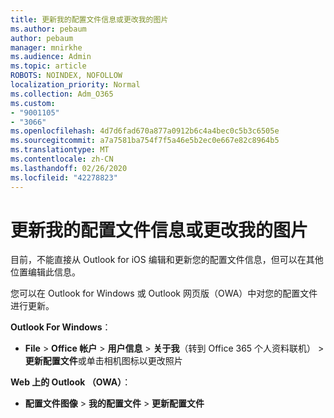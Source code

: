 ```yaml
---
title: 更新我的配置文件信息或更改我的图片
ms.author: pebaum
author: pebaum
manager: mnirkhe
ms.audience: Admin
ms.topic: article
ROBOTS: NOINDEX, NOFOLLOW
localization_priority: Normal
ms.collection: Adm_O365
ms.custom:
- "9001105"
- "3066"
ms.openlocfilehash: 4d7d6fad670a877a0912b6c4a4bec0c5b3c6505e
ms.sourcegitcommit: a7a7581ba754f7f5a46e5b2ec0e667e82c8964b5
ms.translationtype: MT
ms.contentlocale: zh-CN
ms.lasthandoff: 02/26/2020
ms.locfileid: "42278823"
---
```

# <a name="update-my-profile-information-or-change-my-picture"></a>更新我的配置文件信息或更改我的图片

目前，不能直接从 Outlook for iOS 编辑和更新您的配置文件信息，但可以在其他位置编辑此信息。 

您可以在 Outlook for Windows 或 Outlook 网页版（OWA）中对您的配置文件进行更新。 

**Outlook For Windows**： 

- **File** > **Office 帐户** > **用户信息** > **关于我**（转到 Office 365 个人资料联机） >**更新配置文件**或单击相机图标以更改照片  
  
**Web 上的 Outlook （OWA）**： 

- **配置文件图像** > **我的配置文件** > **更新配置文件**
